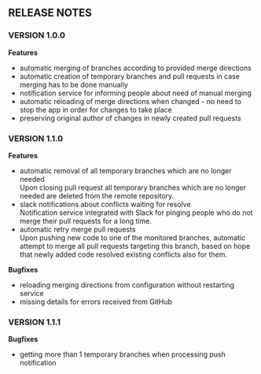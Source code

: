 ## RELEASE NOTES

### VERSION 1.0.0

**Features**
- automatic merging of branches according to provided merge directions
- automatic creation of temporary branches and pull requests in case merging has to be done manually
- notification service for informing people about need of manual merging
- automatic reloading of merge directions when changed - no need to stop the app in order for changes to take place
- preserving original author of changes in newly created pull requests


### VERSION 1.1.0

**Features**
- automatic removal of all temporary branches which are no longer needed  
  Upon closing pull request all temporary branches which are no longer needed are deleted from the remote repository.
- slack notifications about conflicts waiting for resolve  
  Notification service integrated with Slack for pinging people who do not merge their pull requests for a long time.
- automatic retry merge pull requests   
  Upon pushing new code to one of the monitored branches, automatic attempt to merge all pull requests targeting this branch, based on hope that newly added code resolved existing conflicts also for them.

**Bugfixes**
- reloading merging directions from configuration without restarting service
- missing details for errors received from GitHub


### VERSION 1.1.1

**Bugfixes**
- getting more than 1 temporary branches when processing push notification


